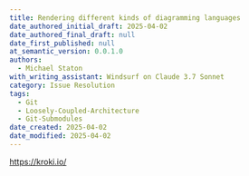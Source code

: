 ```yaml
---
title: Rendering different kinds of diagramming languages
date_authored_initial_draft: 2025-04-02
date_authored_final_draft: null
date_first_published: null
at_semantic_version: 0.0.1.0
authors:
  - Michael Staton
with_writing_assistant: Windsurf on Claude 3.7 Sonnet
category: Issue Resolution
tags:
  - Git
  - Loosely-Coupled-Architecture
  - Git-Submodules
date_created: 2025-04-02
date_modified: 2025-04-02
---
```



https://kroki.io/